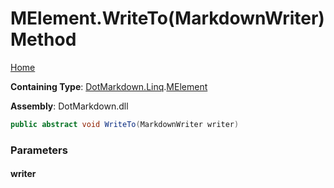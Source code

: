 # MElement\.WriteTo\(MarkdownWriter\) Method

[Home](../../../../README.md)

**Containing Type**: [DotMarkdown.Linq](../../README.md)\.[MElement](../README.md)

**Assembly**: DotMarkdown\.dll

```csharp
public abstract void WriteTo(MarkdownWriter writer)
```

### Parameters

#### writer

